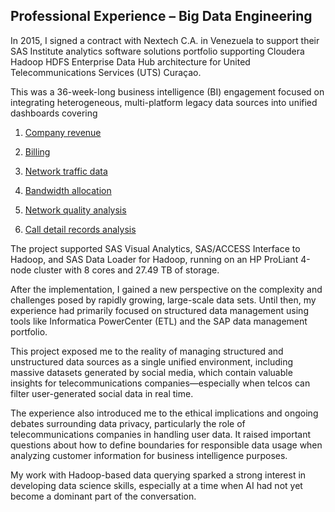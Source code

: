 ## Professional Experience – Big Data Engineering

In 2015, I signed a contract with Nextech C.A. in Venezuela to support their SAS Institute analytics software solutions portfolio supporting Cloudera Hadoop HDFS Enterprise Data Hub architecture for United Telecommunications Services (UTS) Curaçao.

This was a 36-week-long business intelligence (BI) engagement focused on integrating heterogeneous, multi-platform legacy data sources into unified dashboards covering

1. [Company revenue](#slowtransactions)
 
 
2. [Billing](#resourcecontention)
  
  
3. [Network traffic data](#monitoringandanalysis)


4. [Bandwidth allocation](#tuningdatabaseparameters)


5. [Network quality analysis](#spacemanagement)


6. [Call detail records analysis](#backupandrecovery)


The project supported SAS Visual Analytics, SAS/ACCESS Interface to Hadoop, and SAS Data Loader for Hadoop, running on an HP ProLiant 4-node cluster with 8 cores and 27.49 TB of storage.

After the implementation, I gained a new perspective on the complexity and challenges posed by rapidly growing, large-scale data sets. Until then, my experience had primarily focused on structured data management using tools like Informatica PowerCenter (ETL) and the SAP data management portfolio.

This project exposed me to the reality of managing structured and unstructured data sources as a single unified environment, including massive datasets generated by social media, which contain valuable insights for telecommunications companies—especially when telcos can filter user-generated social data in real time.

The experience also introduced me to the ethical implications and ongoing debates surrounding data privacy, particularly the role of telecommunications companies in handling user data. It raised important questions about how to define boundaries for responsible data usage when analyzing customer information for business intelligence purposes.

My work with Hadoop-based data querying sparked a strong interest in developing data science skills, especially at a time when AI had not yet become a dominant part of the conversation.

